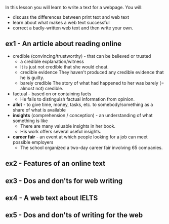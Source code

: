 
In this lesson you will learn to write a text for a webpage. You will:

- discuss the differences between print text and web text
- learn about what makes a web text successful
- correct a badly-written web text and then write your own.
  

## ex1 - An article about reading online

- credible (convincing/trustworthy) - that can be believed or trusted
	- a credible explanation/witness
	- It is just not credible that she would cheat.
	- credible evidence They haven't produced any credible evidence that he is guilty.
	- barely credible The story of what had happened to her was barely (= almost not) credible.
- factual - based on or containing facts
	- He fails to distinguish factual information from opinion.
- **allot** - to give time, money, tasks, etc. to somebody/something as a share of what is available
- **insights** (comprehension / conception) - an understanding of what something is like
	- There are many valuable insights in her book.
	- His work offers several useful insights.
- **career fair** - an event at which people looking for a job can meet possible employers
	- The school organized a two-day career fair involving 65 companies.

## ex2 - Features of an online text

## ex3 - Dos and don'ts for web writing

## ex4 - A web text about IELTS

## ex5 - Dos and don'ts of writing for the web
